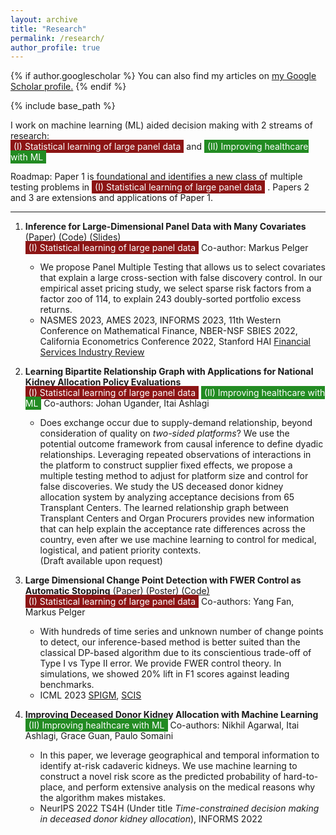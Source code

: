 ```yaml
---
layout: archive
title: "Research"
permalink: /research/
author_profile: true
---
```


{% if author.googlescholar %}
  You can also find my articles on <u><a href="{{author.googlescholar}}">my Google Scholar profile</a>.</u>
{% endif %}

{% include base_path %}

<!-- Your content here -->

I work on machine learning (ML) aided decision making with 2 streams of research:<br>
<span class="tag-panel-data" style="background-color: rgb(140, 21, 21);  color: white; padding: 2px 5px;">(I) Statistical learning of large panel data</span> and <span class="tag-healthcare" style="background-color: #228B22; color: white; padding: 2px 5px;">(II) Improving healthcare with ML</span>

Roadmap: Paper 1 is foundational and identifies a new class of multiple testing problems in <span class="tag-panel-data" style="background-color: rgb(140, 21, 21);  color: white; padding: 2px 5px;">(I) Statistical learning of large panel data</span> . Papers 2 and 3 are extensions and applications of Paper 1.

------

1. **Inference for Large-Dimensional Panel Data with Many Covariates** [(Paper)](https://papers.ssrn.com/sol3/papers.cfm?abstract_id=4315891) [(Code)](https://github.com/jiachzou/panel_multiple_testing) [(Slides)](https://drive.google.com/file/d/14fSXYmFJxZBjXuSz0eOscAtF8ggx1ugg/view?usp=share_link) <br>
	<span class="tag-panel-data" style="background-color: rgb(140, 21, 21);  color: white; padding: 2px 5px;">(I) Statistical learning of large panel data</span>  Co-author: Markus Pelger <br>
    - We propose Panel Multiple Testing that allows us to select covariates that explain a large cross-section with false discovery control. In our empirical asset pricing study, we select sparse risk factors from a factor zoo of 114, to explain 243 doubly-sorted portfolio excess returns. 
    - NASMES 2023, AMES 2023, INFORMS 2023, 11th Western Conference on Mathematical Finance, NBER-NSF SBIES 2022, California Econometrics Conference 2022, Stanford HAI [Financial Services Industry Review](https://hai.stanford.edu/industry-brief-financial-services-and-ai)

2. **Learning Bipartite Relationship Graph with Applications for National Kidney Allocation Policy Evaluations** <br>
    <span class="tag-panel-data" style="background-color: rgb(140, 21, 21);  color: white; padding: 2px 5px;">(I) Statistical learning of large panel data</span>  <span class="tag-healthcare" style="background-color: #228B22; color: white; padding: 2px 5px;">(II) Improving healthcare with ML</span> Co-authors: Johan Ugander, Itai Ashlagi <br>
    - Does exchange occur due to supply-demand relationship, beyond consideration of quality on _two-sided platforms_?  We use the potential outcome framework from causal inference to define dyadic relationships. Leveraging repeated observations of interactions in the platform to construct supplier fixed effects, we propose a multiple testing method to adjust for platform size and control for false discoveries. We study the US deceased donor kidney allocation system by analyzing acceptance decisions from 65 Transplant Centers. The learned relationship graph between Transplant Centers and Organ Procurers provides new information that can help explain the acceptance rate differences across the country, even after we use machine learning to control for medical, logistical, and patient priority contexts. <br>
	 (Draft available upon request)

3. **Large Dimensional Change Point Detection with FWER Control as Automatic Stopping** [(Paper)](https://drive.google.com/file/d/15SotyMqpWBUTrwaCpzNGron2F4uz1wdL/view?usp=sharing) [(Poster)](https://drive.google.com/file/d/14xcom92GMaCcFZpjLXblOc4K5FlCr6rP/view?usp=sharing) [(Code)](https://github.com/yfan7/panel_CPD) <br>
	<span class="tag-panel-data" style="background-color: rgb(140, 21, 21);  color: white; padding: 2px 5px;">(I) Statistical learning of large panel data</span>  Co-authors: Yang Fan, Markus Pelger <br>
    - With hundreds of time series and unknown number of change points to detect, our inference-based method is better suited than the classical DP-based algorithm due to its conscientious trade-off of Type I vs Type II error. We provide FWER control theory. In simulations, we showed 20% lift in F1 scores against leading benchmarks.
    - ICML 2023 [SPIGM](https://spigmworkshop.github.io/), [SCIS](https://sites.google.com/view/scis-workshop-23/accepted-papers?authuser=0)

4. **Improving Deceased Donor Kidney Allocation with Machine Learning**<br>
    <span class="tag-healthcare" style="background-color: #228B22; color: white; padding: 2px 5px;">(II) Improving healthcare with ML</span> Co-authors: Nikhil Agarwal, Itai Ashlagi, Grace Guan, Paulo Somaini<br>
    - In this paper, we leverage geographical and temporal information to identify at-risk cadaveric kidneys. We use machine learning to construct a novel risk score as the predicted probability of hard-to-place, and perform extensive analysis on the medical reasons why the algorithm makes mistakes.
    - NeurIPS 2022 TS4H (Under title _Time-constrained decision making in deceased donor kidney allocation_), INFORMS 2022

<!-- Linking CSS and JS -->
<link rel="stylesheet" href="{{ '/assets/css/tags_highlight.css' | relative_url }}">
<script src="{{ '/assets/js/tags_highlight.js' | relative_url }}"></script>
